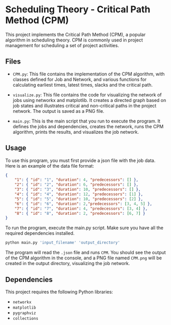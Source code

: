 # Scheduling Theory - Critical Path Method (CPM)
This project implements the Critical Path Method (CPM), a popular algorithm in scheduling theory. CPM is commonly used in project management for scheduling a set of project activities.

## Files

- `CPM.py`: This file contains the implementation of the CPM algorithm, with classes defined for Job and Network, and various functions for calculating earliest times, latest times, slacks and the critical path.

- `visualize.py`: This file contains the code for visualizing the network of jobs using networkx and matplotlib. It creates a directed graph based on job states and illustrates critical and non-critical paths in the project network. The output is saved as a PNG file.

- `main.py`: This is the main script that you run to execute the program. It defines the jobs and dependencies, creates the network, runs the CPM algorithm, prints the results, and visualizes the job network.

## Usage

To use this program, you must first provide a json file with the job data.
Here is an example of the data file format:

```json
{
    "1": { "id": "1", "duration": 4, "predecessors": [] },
    "2": { "id": "2", "duration": 6, "predecessors": [] },
    "3": { "id": "3", "duration": 10, "predecessors": [] },
    "4": { "id": "4", "duration": 12, "predecessors": [1] },
    "5": { "id": "5", "duration": 10, "predecessors": [2] },
    "6": { "id": "6", "duration": 2,"predecessors": [3, 4, 5] },
    "7": { "id": "7", "duration": 4, "predecessors": [3, 4] },
    "8": { "id": "8", "duration": 2, "predecessors": [6, 7] }
}
```

To run the program, execute the main.py script. Make sure you have all the required dependencies installed.

```bash
python main.py 'input_filename' 'output_directory'
```
The program will read the `.json` file and runs `CPM`. You should see the output of the CPM algorithm in the console, and a PNG file named `CPM.png` will be created in the output directory, visualizing the job network.

## Dependencies

This project requires the following Python libraries:

- `networkx`
- `matplotlib`
- `pygraphviz`
- `collections`
